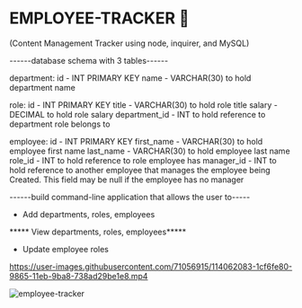 # EMPLOYEE-TRACKER 🌸
(Content Management Tracker using node, inquirer, and MySQL)

------database schema with 3 tables------

department:
id - INT PRIMARY KEY
name - VARCHAR(30) to hold department name

role:
id - INT PRIMARY KEY
title -  VARCHAR(30) to hold role title
salary -  DECIMAL to hold role salary
department_id -  INT to hold reference to department role belongs to

employee:
id - INT PRIMARY KEY
first_name - VARCHAR(30) to hold employee first name
last_name - VARCHAR(30) to hold employee last name
role_id - INT to hold reference to role employee has
manager_id - INT to hold reference to another employee that manages the employee being Created. This field may be null if the employee has no manager


------build  command-line application that allows the user to-----

* Add departments, roles, employees

***** View departments, roles, employees*****


* Update employee roles

https://user-images.githubusercontent.com/71056915/114062083-1cf6fe80-9865-11eb-9ba8-738ad29be1e8.mp4




![employee-tracker](https://user-images.githubusercontent.com/71056915/114066351-a27cad80-9869-11eb-9311-c46183de86f2.gif)
